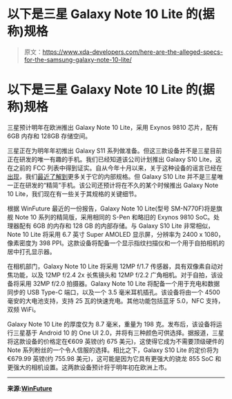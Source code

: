 # 以下是三星 Galaxy Note 10 Lite 的(据称)规格

> 原文：<https://www.xda-developers.com/here-are-the-alleged-specs-for-the-samsung-galaxy-note-10-lite/>

# 以下是三星 Galaxy Note 10 Lite 的(据称)规格

三星预计明年在欧洲推出 Galaxy Note 10 Lite，采用 Exynos 9810 芯片，配有 6GB 内存和 128GB 存储空间。

三星正在为明年年初推出 Galaxy S11 系列做准备。但这三款设备并不是三星目前正在研发的唯一有趣的手机。我们已经知道该公司计划推出 Galaxy S10 Lite，这在之前的 FCC 列表中得到证实。自从今年十月以来，关于这种设备的谣言已经在[出现](https://www.xda-developers.com/samsung-galaxy-note-10-lite-afforda)，我们[最近了解到](https://www.xda-developers.com/galaxy-s10-lite-leaked-specifications-reveal-snapdragon-855-48mp-main-camera-tois-more/)更多关于它的内部规格。但 Galaxy S10 Lite 并不是三星唯一正在研发的“精简”手机。该公司还预计将在不久的某个时候推出 Galaxy Note 10 Lite，我们现在有一些关于其规格的关键细节。

根据 WinFuture 最近的一份报告，Galaxy Note 10 Lite(型号 SM-N770F)将是旗舰 Note 10 系列的精简版，采用相同的 S-Pen 和略旧的 Exynos 9810 SoC。处理器配有 6GB 的内存和 128 GB 的内部存储。与 Galaxy S10 Lite 非常相似，Note 10 Lite 将采用 6.7 英寸 Super AMOLED 显示屏，分辨率为 2400 x 1080，像素密度为 398 PPI。这款设备将配备一个显示指纹扫描仪和一个用于自拍相机的居中打孔显示器。

在相机部门，Galaxy Note 10 Lite 将采用 12MP f/1.7 传感器，具有双像素自动对焦功能，以及 12MP f/2.4 2x 长焦镜头和 12MP f/2.2 广角相机。对于自拍，该设备将采用 32MP f/2.0 拍摄器。Galaxy Note 10 Lite 将配备一个用于充电和数据同步的 USB Type-C 端口，以及一个 3.5 毫米耳机插孔。该设备将由一个 4500 毫安的大电池支持，支持 25 瓦的快速充电。其他功能包括蓝牙 5.0，NFC 支持，双频 WiFi。

Galaxy Note 10 Lite 的厚度仅为 8.7 毫米，重量为 198 克。发布后，该设备将运行三星基于 Android 10 的 One UI 2.0，并将有三种颜色可供选择。据报道，三星将这款设备的价格定在€609 英镑(约 675 美元)，这使得它成为不需要顶级硬件的 Note 系列粉丝的一个令人信服的选择。相比之下，Galaxy S10 Lite 的定价将为€679.99 英镑(约 755.98 美元)，这可能是因为它具有更强大的骁龙 855 SoC 和更强大的相机设置。这两款设备预计将于明年初在欧洲上市。

* * *

**来源:[WinFuture](https://winfuture.mobi/news/113136)**